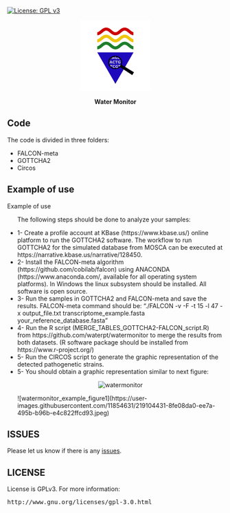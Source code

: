 [![License: GPL v3](https://img.shields.io/badge/License-GPL%20v3-blue.svg)](LICENSE)

<p align="center"><img src="imgs/logo.png"
alt="watermonitor" height="164" border="0" /></p>

<p align="center"><b>Water Monitor</b></p>

## Code
The code is divided in three folders:
<ul>
  <li>FALCON-meta</li>
  <li>GOTTCHA2</li>
  <li>Circos</li>
</ul>

## Example of use
Example of use

<ul>

The following steps should be done to analyze your samples:
<li>1-	Create a profile account at KBase (https://www.kbase.us/) online platform to run the GOTTCHA2 software. The workflow to run GOTTCHA2 for the simulated database from MOSCA can be executed at https://narrative.kbase.us/narrative/128450.</li>
<li>2-	Install the FALCON-meta algorithm (https://github.com/cobilab/falcon) using ANACONDA (https://www.anaconda.com/, available for all operating system platforms). In Windows the linux subsystem should be installed. All software is open source.</li>
<li>3-	Run the samples in GOTTCHA2 and FALCON-meta and save the results. FALCON-meta command should be: 
“./FALCON -v -F -t 15 -l 47 -x output_file.txt transcriptome_example.fasta your_reference_database.fasta”</li>
<li>4-	Run the R script (MERGE_TABLES_GOTTCHA2-FALCON_script.R) from https://github.com/waterpt/watermonitor to merge the results from both datasets. (R software package should be installed from https://www.r-project.org/)</li>
<li>5-	Run the CIRCOS script to generate the graphic representation of the detected pathogenetic strains.</li>
<li>5-	You should obtain a graphic representation similar to next figure:</li>
  <p align="center"><img src="https://user-images.githubusercontent.com/11854631/219104431-8fe08da0-ee7a-495b-b96b-e4c822ffcd93.jpeg"
alt="watermonitor" height="164" border="0" /></p>
![watermonitor_example_figure1](https://user-images.githubusercontent.com/11854631/219104431-8fe08da0-ee7a-495b-b96b-e4c822ffcd93.jpeg)


</ul>

## ISSUES
Please let us know if there is any
[issues](https://github.com/waterpt/watermonitor/issues).

## LICENSE

License is GPLv3. 
For more information:
<pre>http://www.gnu.org/licenses/gpl-3.0.html</pre>

